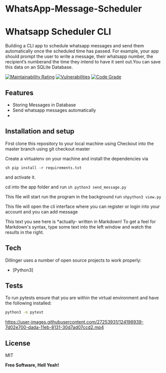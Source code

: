 # WhatsApp-Message-Scheduler
# Whatsapp Scheduler CLI

Building a CLI app to schedule whatsapp messages and send them automatically once the scheduled time has passed. For example, your app should prompt the user to write a message, their whatsapp number, the recipient’s numberand the time they intend to have it sent out.You can save this data on an SQLite Database.

[![Maintainability Rating](https://sonarcloud.io/api/project_badges/measure?project=kahenyaa_WhatsApp-Message-Scheduler&metric=sqale_rating)](https://sonarcloud.io/dashboard?id=kahenyaa_WhatsApp-Message-Scheduler) [![Vulnerabilities](https://sonarcloud.io/api/project_badges/measure?project=kahenyaa_WhatsApp-Message-Scheduler&metric=vulnerabilities)](https://sonarcloud.io/dashboard?id=kahenyaa_WhatsApp-Message-Scheduler) [![Code Grade](https://www.code-inspector.com/project/136/status/svg)](https://www.code-inspector.com/public/project/136/mygithubproject/dashboard)




## Features

- Storing Messages in Database
- Send whatsapp messages automatically
- 





##  Installation and setup

First clone this repository to your local machine using 
Checkout into the master branch using git checkout master

Create a virtualenv on your machine and install the dependencies via 

```sh pip install -r requirements.txt ```

and activate it. 

cd into the app folder and run
```sh python3 send_message.py ```

This file will start run the program in the background run 
```shpython3 view.py ```

This file will open the cli interface where you can register or login into your account and you can add message 



This text you see here is *actually- written in Markdown! To get a feel
for Markdown's syntax, type some text into the left window and
watch the results in the right.

## Tech

Dillinger uses a number of open source projects to work properly:

- [Python3]


## Tests

To run pytests ensure that you are within the virtual environment and have the following installed:

```sh 
python3 -m pytest

```

https://user-images.githubusercontent.com/27253931/124198939-7d02e700-dada-11eb-8131-30d7ad07ccd2.mp4



## License

MIT

**Free Software, Hell Yeah!**

[//]: # (These are reference links used in the body of this note and get stripped out when the markdown processor does its job. There is no need to format nicely because it shouldn't be seen. Thanks SO - http://stackoverflow.com/questions/4823468/store-comments-in-markdown-syntax)

   [dill]: <https://github.com/joemccann/dillinger>
   [git-repo-url]: <https://github.com/joemccann/dillinger.git>
   [john gruber]: <http://daringfireball.net>
   [df1]: <http://daringfireball.net/projects/markdown/>
   [markdown-it]: <https://github.com/markdown-it/markdown-it>
   [Ace Editor]: <http://ace.ajax.org>
   [node.js]: <http://nodejs.org>
   [Twitter Bootstrap]: <http://twitter.github.com/bootstrap/>
   [jQuery]: <http://jquery.com>
   [@tjholowaychuk]: <http://twitter.com/tjholowaychuk>
   [express]: <http://expressjs.com>
   [AngularJS]: <http://angularjs.org>
   [Gulp]: <http://gulpjs.com>

   [PlDb]: <https://github.com/joemccann/dillinger/tree/master/plugins/dropbox/README.md>
   [PlGh]: <https://github.com/joemccann/dillinger/tree/master/plugins/github/README.md>
   [PlGd]: <https://github.com/joemccann/dillinger/tree/master/plugins/googledrive/README.md>
   [PlOd]: <https://github.com/joemccann/dillinger/tree/master/plugins/onedrive/README.md>
   [PlMe]: <https://github.com/joemccann/dillinger/tree/master/plugins/medium/README.md>
   [PlGa]: <https://github.com/RahulHP/dillinger/blob/master/plugins/googleanalytics/README.md>
